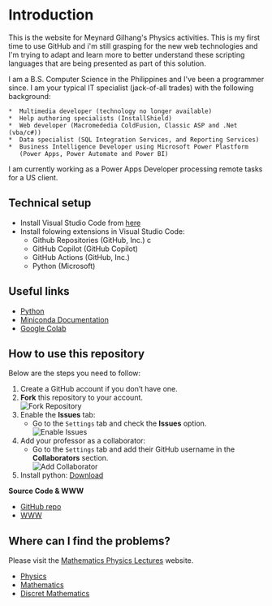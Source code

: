 # Introduction

This is the website for Meynard Gilhang's Physics activities.  This is my first time to use GitHub and i'm still grasping for the new web technologies and I'm trying to adapt and learn more to better understand these scripting languages that are being presented as part of this solution.

I am a B.S. Computer Science in the Philippines and I've been a programmer since.  I am your typical IT specialist (jack-of-all trades) with the following background:

    *  Multimedia developer (technology no longer available)
    *  Help authoring specialists (InstallShield)
    *  Web developer (Macromededia ColdFusion, Classic ASP and .Net (vba/c#))
    *  Data specialist (SQL Integration Services, and Reporting Services)
    *  Business Intelligence Developer using Microsoft Power Plastform 
       (Power Apps, Power Automate and Power BI)

I am currently working as a Power Apps Developer processing remote tasks for a US client.

## Technical setup

* Install Visual Studio Code from [here](https://code.visualstudio.com/)
* Install folowing extensions in Visual Studio Code:
    * Github Repositories (GitHub, Inc.) c
    * GitHub Copilot (GitHub Copilot)
    * GitHub Actions (GitHub, Inc.)
    * Python (Microsoft)

## Useful links

* [Python](https://www.python.org/)
* [Miniconda Documentation](https://docs.anaconda.com/miniconda/)
* [Google Colab](https://colab.research.google.com/)



## How to use this repository

Below are the steps you need to follow:

1. Create a GitHub account if you don’t have one.
2. **Fork** this repository to your account.  
   ![Fork Repository](docs/_pics/fork.png)
3. Enable the **Issues** tab:
    - Go to the `Settings` tab and check the **Issues** option.  
      ![Enable Issues](docs/_pics/issues.png)
4. Add your professor as a collaborator:
    - Go to the `Settings` tab and add their GitHub username in the **Collaborators** section.  
      ![Add Collaborator](docs/_pics/collaborators.png)
5. Install python: [Download](https://www.python.org/downloads/)

**Source Code & WWW**

- [GitHub repo](https://github.com/dchorazkiewicz/solutions_repo)
- [WWW](https://dchorazkiewicz.github.io/solutions_repo/)

## Where can I find the problems?

Please visit the [Mathematics Physics Lectures](https://dchorazkiewicz.github.io/Mathematics_Physics_Lectures/) website.

* [Physics](https://dchorazkiewicz.github.io/Mathematics_Physics_Lectures/Physics/Exercises_for_Students/exercises_dch/)
* [Mathematics](https://dchorazkiewicz.github.io/Mathematics_Physics_Lectures/Mathematics/Exercises/)
* [Discret Mathematics](https://dchorazkiewicz.github.io/Mathematics_Physics_Lectures/Discrete_Mathematics/Exercises/)

